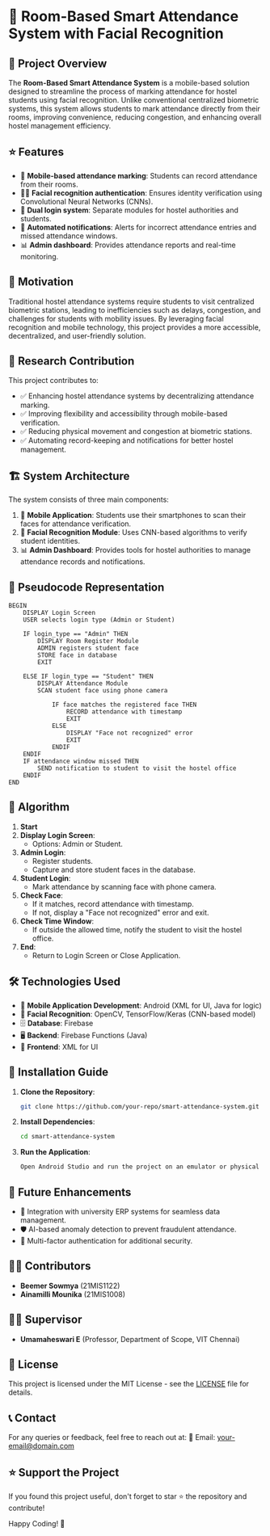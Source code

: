 # 📱 Room-Based Smart Attendance System with Facial Recognition

## 🏫 Project Overview
The **Room-Based Smart Attendance System** is a mobile-based solution designed to streamline the process of marking attendance for hostel students using facial recognition. Unlike conventional centralized biometric systems, this system allows students to mark attendance directly from their rooms, improving convenience, reducing congestion, and enhancing overall hostel management efficiency.

## ⭐ Features
- 📲 **Mobile-based attendance marking**: Students can record attendance from their rooms.
- 🧑‍💻 **Facial recognition authentication**: Ensures identity verification using Convolutional Neural Networks (CNNs).
- 🔑 **Dual login system**: Separate modules for hostel authorities and students.
- 🔔 **Automated notifications**: Alerts for incorrect attendance entries and missed attendance windows.
- 📊 **Admin dashboard**: Provides attendance reports and real-time monitoring.

## 🎯 Motivation
Traditional hostel attendance systems require students to visit centralized biometric stations, leading to inefficiencies such as delays, congestion, and challenges for students with mobility issues. By leveraging facial recognition and mobile technology, this project provides a more accessible, decentralized, and user-friendly solution.

## 🔬 Research Contribution
This project contributes to:
- ✅ Enhancing hostel attendance systems by decentralizing attendance marking.
- ✅ Improving flexibility and accessibility through mobile-based verification.
- ✅ Reducing physical movement and congestion at biometric stations.
- ✅ Automating record-keeping and notifications for better hostel management.

## 🏗️ System Architecture
The system consists of three main components:
1. 📱 **Mobile Application**: Students use their smartphones to scan their faces for attendance verification.
2. 🤖 **Facial Recognition Module**: Uses CNN-based algorithms to verify student identities.
3. 📊 **Admin Dashboard**: Provides tools for hostel authorities to manage attendance records and notifications.

## 📜 Pseudocode Representation
```
BEGIN
    DISPLAY Login Screen
    USER selects login type (Admin or Student)
    
    IF login_type == "Admin" THEN
        DISPLAY Room Register Module
        ADMIN registers student face
        STORE face in database
        EXIT
    
    ELSE IF login_type == "Student" THEN
        DISPLAY Attendance Module
        SCAN student face using phone camera
    
            IF face matches the registered face THEN
                RECORD attendance with timestamp
                EXIT
            ELSE
                DISPLAY "Face not recognized" error
                EXIT
            ENDIF
    ENDIF
    IF attendance window missed THEN
        SEND notification to student to visit the hostel office
    ENDIF
END
```

## 📌 Algorithm
1. **Start**
2. **Display Login Screen**:
   - Options: Admin or Student.
3. **Admin Login**:
   - Register students.
   - Capture and store student faces in the database.
4. **Student Login**:
   - Mark attendance by scanning face with phone camera.
5. **Check Face**:
   - If it matches, record attendance with timestamp.
   - If not, display a "Face not recognized" error and exit.
6. **Check Time Window**:
   - If outside the allowed time, notify the student to visit the hostel office.
7. **End**:
   - Return to Login Screen or Close Application.

## 🛠️ Technologies Used
- 📱 **Mobile Application Development**: Android (XML for UI, Java for logic)
- 🤖 **Facial Recognition**: OpenCV, TensorFlow/Keras (CNN-based model)
- 🗄️ **Database**: Firebase
- 🖥️ **Backend**: Firebase Functions (Java)
- 🎨 **Frontend**: XML for UI

## 🚀 Installation Guide
1. **Clone the Repository**:
   ```bash
   git clone https://github.com/your-repo/smart-attendance-system.git
   ```
2. **Install Dependencies**:
   ```bash
   cd smart-attendance-system
   ```
3. **Run the Application**:
   ```bash
   Open Android Studio and run the project on an emulator or physical device.
   ```

## 🔮 Future Enhancements
- 🔗 Integration with university ERP systems for seamless data management.
- 🛡️ AI-based anomaly detection to prevent fraudulent attendance.
- 🔑 Multi-factor authentication for additional security.

## 👩‍💻 Contributors
- **Beemer Sowmya** (21MIS1122)
- **Ainamilli Mounika** (21MIS1008)

## 👨‍🏫 Supervisor
- **Umamaheswari E** (Professor, Department of Scope, VIT Chennai)

## 📜 License
This project is licensed under the MIT License - see the [LICENSE](LICENSE) file for details.

## 📞 Contact
For any queries or feedback, feel free to reach out at:
📧 Email: your-email@domain.com

## ⭐ Support the Project
If you found this project useful, don't forget to star ⭐ the repository and contribute!

Happy Coding! 🚀

